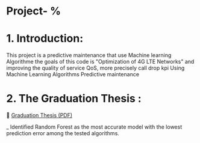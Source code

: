 # Project- %
# 1. Introduction:
This project is a predictive maintenance that use Machine learning Algorithme 
the goals of this code is "Optimization of 4G LTE Networks" and improving the quality of service QoS, more precisely call drop kpi Using Machine Learning Algorithms
Predictive maintenance

# 2. The Graduation Thesis : 

📄 [Graduation Thesis (PDF)](Memoire.pdf)

_ Identified Random Forest as the most accurate model with the lowest prediction error among the tested algorithms.
